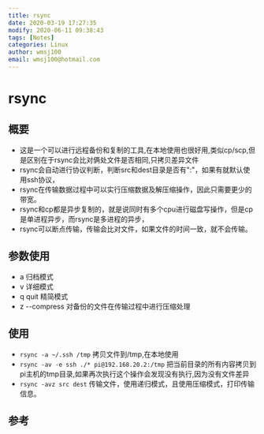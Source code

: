 ```yaml
---
title: rsync
date: 2020-03-19 17:27:35
modify: 2020-06-11 09:38:43  
tags: [Notes]
categories: Linux
author: wmsj100
email: wmsj100@hotmail.com
---
```


# rsync

## 概要

- 这是一个可以进行远程备份和复制的工具,在本地使用也很好用,类似cp/scp,但是区别在于rsync会比对俩处文件是否相同,只拷贝差异文件
- rsync会自动进行协议判断，判断src和dest目录是否有":"，如果有就默认使用ssh协议，
- rsync在传输数据过程中可以实行压缩数据及解压缩操作，因此只需要更少的带宽。
- rsync和cp都是异步复制的，就是说同时有多个cpu进行磁盘写操作，但是cp是单进程异步，而rsync是多进程的异步，
- rsync可以断点传输，传输会比对文件，如果文件的时间一致，就不会传输。

## 参数使用

- a 归档模式
- v 详细模式
- q quit 精简模式
- z --compress 对备份的文件在传输过程中进行压缩处理

## 使用

- `rsync -a ~/.ssh /tmp` 拷贝文件到/tmp,在本地使用
- `rsync -av -e ssh ./* pi@192.168.20.2:/tmp` 把当前目录的所有内容拷贝到pi主机的tmp目录,如果再次执行这个操作会发现没有执行,因为没有文件差异
- `rsync -avz src dest` 传输文件，使用递归模式，且使用压缩模式，打印传输信息。

## 参考

